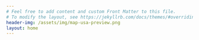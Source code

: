 ```yaml
---
# Feel free to add content and custom Front Matter to this file.
# To modify the layout, see https://jekyllrb.com/docs/themes/#overriding-theme-defaults
header-img: /assets/img/map-usa-preview.png
layout: home
---
```

